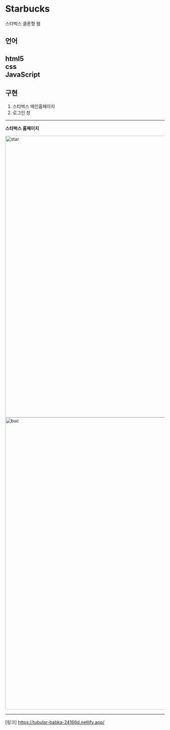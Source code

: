 # Starbucks
스타벅스 클론형 웹
## 언어
**html5**<br>
**css**<br>
**JavaScript**
-----
## 구현
1. 스타벅스 메인홈페이지
2. 로그인 창

-----
**스타벅스 홈페이지**

<img width="888" alt="star" src="https://user-images.githubusercontent.com/109197023/195831045-c4d12bc9-0d91-4869-af50-e8d497c36c0f.PNG">

<img width="921" alt="buc" src="https://user-images.githubusercontent.com/109197023/195842449-99448ed4-418f-482a-a6e7-8d8f269f9fb1.PNG">


***
[링크] https://tubular-babka-24166d.netlify.app/
